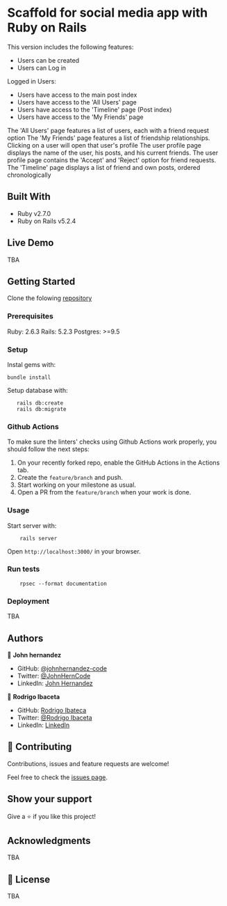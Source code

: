 # Scaffold for social media app with Ruby on Rails

This version includes the following features:

- Users can be created
- Users can Log in

Logged in Users:
- Users have access to the main post index
- Users have access to the 'All Users' page
- Users have access to the 'Timeline' page (Post index)
- Users have access to the 'My Friends' page

The 'All Users' page features a list of users, each with a friend request option
The 'My Friends' page features a list of friendship relationships. Clicking on a user will open that user's profile
The user profile page displays the name of the user, his posts, and his current friends.
The user profile page contains the 'Accept' and 'Reject' option for friend requests.
The 'Timeline' page displays a list of friend and own posts, ordered chronologically

## Built With

- Ruby v2.7.0
- Ruby on Rails v5.2.4

## Live Demo

TBA


## Getting Started

Clone the folowing [repository](https://github.com/RokoVarano/ror-social-scaffold)

### Prerequisites

Ruby: 2.6.3
Rails: 5.2.3
Postgres: >=9.5

### Setup

Instal gems with:

```
bundle install
```

Setup database with:

```
   rails db:create
   rails db:migrate
```

### Github Actions

To make sure the linters' checks using Github Actions work properly, you should follow the next steps:

1. On your recently forked repo, enable the GitHub Actions in the Actions tab.
2. Create the `feature/branch` and push.
3. Start working on your milestone as usual.
4. Open a PR from the `feature/branch` when your work is done.


### Usage

Start server with:

```
    rails server
```

Open `http://localhost:3000/` in your browser.

### Run tests

```
    rpsec --format documentation
```

### Deployment

TBA

## Authors

:bust_in_silhouette: **John hernandez**
- GitHub: [@johnhernandez-code](https://github.com/johnhernandez-code)
- Twitter: [@JohnHernCode](https://twitter.com/JohnHernCode)
- LinkedIn: [John Hernandez](https://www.linkedin.com/in/john-hernandez-56a7821b8/)

:bust_in_silhouette: **Rodrigo Ibaceta**
- GitHub: [Rodrigo Ibateca](https://github.com/RokoVarano/)
- Twitter: [@Rodrigo Ibaceta](https://twitter.com/RodrigoIbacet11)
- LinkedIn: [LinkedIn](https://www.linkedin.com/in/rodrigo-ibaceta-a8657611a/)

## 🤝 Contributing

Contributions, issues and feature requests are welcome!

Feel free to check the [issues page](issues/).

## Show your support

Give a ⭐️ if you like this project!

## Acknowledgments

TBA

## 📝 License

TBA

